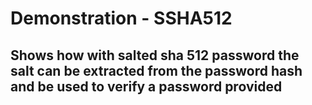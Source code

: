 # Demonstration - SSHA512
## Shows how with salted sha 512 password the salt can be extracted from the password hash and be used to verify a password provided